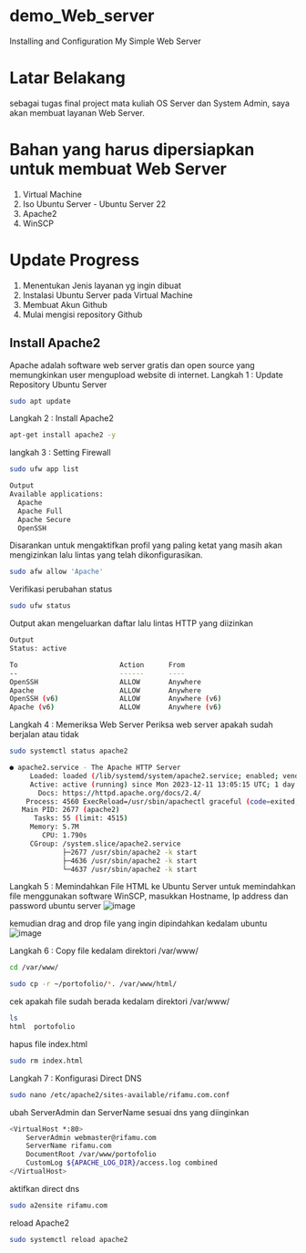 # demo_Web_server
Installing and Configuration My Simple Web Server

# Latar Belakang
sebagai tugas final project mata kuliah OS Server dan System Admin, saya akan membuat layanan Web Server.

# Bahan yang harus dipersiapkan untuk membuat Web Server
1. Virtual Machine
2. Iso Ubuntu Server - Ubuntu Server 22
3. Apache2
4. WinSCP
   
# Update Progress
1. Menentukan Jenis layanan yg ingin dibuat
2. Instalasi Ubuntu Server pada Virtual Machine
3. Membuat Akun Github
4. Mulai mengisi repository Github

## Install Apache2
Apache adalah software web server gratis dan open source yang memungkinkan user mengupload website di internet.
Langkah 1 : Update Repository Ubuntu Server
```bash
sudo apt update
```

Langkah 2 : Install Apache2
```bash
apt-get install apache2 -y
```

langkah 3 : Setting Firewall
```bash
sudo ufw app list
```
```bash
Output
Available applications:
  Apache
  Apache Full
  Apache Secure
  OpenSSH
```
Disarankan untuk mengaktifkan profil yang paling ketat yang masih akan mengizinkan lalu lintas yang telah dikonfigurasikan.
```bash
sudo afw allow 'Apache'
```
Verifikasi perubahan status
```bash
sudo ufw status
```
Output akan mengeluarkan daftar lalu lintas HTTP yang diizinkan
```bash
Output
Status: active

To                         Action      From
--                         ------      ----
OpenSSH                    ALLOW       Anywhere                  
Apache                     ALLOW       Anywhere                
OpenSSH (v6)               ALLOW       Anywhere (v6)             
Apache (v6)                ALLOW       Anywhere (v6)
```

Langkah 4 : Memeriksa Web Server 
Periksa web server apakah sudah berjalan atau tidak
```bash
sudo systemctl status apache2
```
```bash
● apache2.service - The Apache HTTP Server
     Loaded: loaded (/lib/systemd/system/apache2.service; enabled; vendor preset: enabled)
     Active: active (running) since Mon 2023-12-11 13:05:15 UTC; 1 day 11h ago
       Docs: https://httpd.apache.org/docs/2.4/
    Process: 4560 ExecReload=/usr/sbin/apachectl graceful (code=exited, status=0/SUCCESS)
   Main PID: 2677 (apache2)
      Tasks: 55 (limit: 4515)
     Memory: 5.7M
        CPU: 1.790s
     CGroup: /system.slice/apache2.service
             ├─2677 /usr/sbin/apache2 -k start
             ├─4636 /usr/sbin/apache2 -k start
             └─4637 /usr/sbin/apache2 -k start
```

Langkah 5 : Memindahkan File HTML ke Ubuntu Server
untuk memindahkan file menggunakan software WinSCP, masukkan Hostname, Ip address dan password ubuntu server
![image](https://github.com/Jscallmenemo/demo_Web_server/assets/144584471/35d2d250-5b6b-4289-bb6d-28090ebd6f56)

kemudian drag and drop file yang ingin dipindahkan kedalam ubuntu
![image](https://github.com/Jscallmenemo/demo_Web_server/assets/144584471/06aa4e6c-e3a5-47a9-9a58-65b9edf4a74f)

Langkah 6 : Copy file kedalam direktori /var/www/
```bash
cd /var/www/
```
```bash
sudo cp -r ~/portofolio/*. /var/www/html/
```

cek apakah file sudah berada kedalam direktori /var/www/
```bash
ls
html  portofolio
```

hapus file index.html
```bash
sudo rm index.html
```

Langkah 7 : Konfigurasi Direct DNS
```bash
sudo nano /etc/apache2/sites-available/rifamu.com.conf
```
ubah ServerAdmin dan ServerName sesuai dns yang diinginkan
```bash
<VirtualHost *:80>
    ServerAdmin webmaster@rifamu.com
    ServerName rifamu.com
    DocumentRoot /var/www/portofolio
    CustomLog ${APACHE_LOG_DIR}/access.log combined
</VirtualHost>
```
aktifkan direct dns
```bash
sudo a2ensite rifamu.com
```

reload Apache2
```bash
sudo systemctl reload apache2
```

















